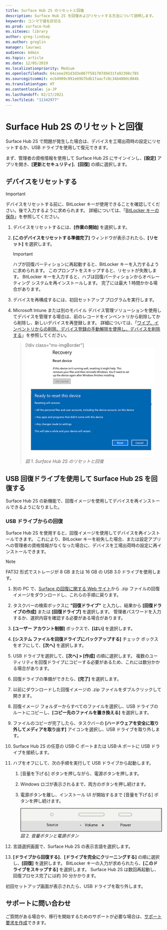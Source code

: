 ```yaml
---
title: Surface Hub 2S のリセットと回復
description: Surface Hub 2S を回復およびリセットする方法について説明します。
keywords: コンマで値を区切る
ms.prod: surface-hub
ms.sitesec: library
author: greg-lindsay
ms.author: greglin
manager: laurawi
audience: Admin
ms.topic: article
ms.date: 12/05/2019
ms.localizationpriority: Medium
ms.openlocfilehash: 64ceee291d3d3e067f581707d9431fa92398c785
ms.sourcegitcommit: ecb4909c091e69b7bdb1faacfc8c34b480dc884b
ms.translationtype: HT
ms.contentlocale: ja-JP
ms.lasthandoff: 02/17/2021
ms.locfileid: "11342977"
---
```

# Surface Hub 2S のリセットと回復

Surface Hub 2S で問題が発生した場合は、デバイスを工場出荷時の設定にリセットするか、USB ドライブを使用して復元できます。

まず、管理者の資格情報を使用して Surface Hub 2S にサインインし、**[設定]** アプリを開き、**[更新とセキュリティ]**、**[回復]** の順に選択します。

##  <a name="reset-device"></a>デバイスをリセットする

   > [!IMPORTANT]
   > デバイスをリセットする前に、BitLocker キーが使用できることを確認してください。後で入力するように求められます。 詳細については、「[BitLocker キーの保存](save-bitlocker-key-surface-hub.md)」を参照してください。

1. デバイスをリセットするには、**[作業の開始]** を選択します。

2. **[このデバイスをリセットする準備完了]** ウィンドウが表示されたら、**[リセット]** を選択します。 
  
   > [!IMPORTANT]
   > ハブが回復パーティションに再起動すると、BitLocker キーを入力するように求められます。 このプロンプトをスキップすると、リセットが失敗します。 BitLocker キーを入力すると、ハブは回復パーティションからオペレーティング システムを再インストールします。 完了には最大 1 時間かかる場合があります。
  
3. デバイスを再構成するには、初回セットアップ プログラムを実行します。

4. Microsoft Intune または別のモバイル デバイス管理ソリューションを使用してデバイスを管理する場合は、前のレコードをインベントリから削除してから削除し、新しいデバイスを再登録します。 詳細については、「[ワイプ、インベントリからの削除、デバイス登録の手動解除を使用し、デバイスを削除する](https://docs.microsoft.com/intune/devices-wipe)」を参照してください。

   > [!div class="mx-imgBorder"]
   > ![*Surface Hub 2S のリセットと回復*](images/sh2-reset.png)
   <br/>*図 1. Surface Hub 2S のリセットと回復* 

##  <a name="recover-surface-hub-2s-by-using-a-usb-recovery-drive"></a>USB 回復ドライブを使用して Surface Hub 2S を回復する

Surface Hub 2S の新機能で、回復イメージを使用してデバイスを再インストールできるようになりました。

###  <a name="recovery-from-a-usb-drive"></a>USB ドライブからの回復

Surface Hub 2S を使用すると、回復イメージを使用してデバイスを再インストールできます。 これにより、BitLocker キーを紛失した場合、または設定アプリへの管理者の資格情報がなくなった場合に、デバイスを工場出荷時の設定に再インストールできます。

>[!NOTE]
>FAT32 形式でストレージが 8 GB または 16 GB の USB 3.0 ドライブを使用します。

1. 別の PC で、[Surface の回復に関する Web サイト](https://support.microsoft.com/surfacerecoveryimage?devicetype=surfacehub2s)から .zip ファイルの回復イメージをダウンロードし、これらの手順に戻ります。 

1. タスクバーの検索ボックスに **"回復ドライブ"** と入力し、結果から **[回復ドライブの作成]** または **[回復ドライブ]** を選択します。 管理者パスワードを入力するか、選択内容を確認する必要がある場合があります。

1. **[ユーザー アカウント制御]** ボックスで、**[はい]** を選択します。

1. **[システム ファイルを回復ドライブにバックアップする]** チェック ボックスをオフにして、**[次へ]** を選択します。

1. USB ドライブを選択して、**[次へ] > [作成]** の順に選択します。  複数のユーティリティを回復ドライブにコピーする必要があるため、これには数分かかる場合があります。

1. 回復ドライブの準備ができたら、**[完了]** を選択します。

1. 以前にダウンロードした回復イメージの .zip ファイルをダブルクリックして開きます。

1. 回復イメージ フォルダーからすべてのファイルを選択し、USB ドライブのルートにコピーし、**[コピー先のファイルを置き換える]** を選択します。

1. ファイルのコピーが完了したら、タスクバーの **[ハードウェアを安全に取り外してメディアを取り出す]** アイコンを選択し、USB ドライブを取り外します。

1. Surface Hub 2S の任意の USB-C ポートまたは USB-A ポートに USB ドライブを接続します。

1. ハブをオフにして、次の手順を実行して USB ドライブから起動します。

   1. [音量を下げる] ボタンを押しながら、電源ボタンを押します。
   1. Windows ロゴが表示されるまで、両方のボタンを押し続けます。
   1. 電源ボタンを離し、インストール UI が開始するまで [音量を下げる] ボタンを押し続けます。

      ![*[音量を下げる] ボタンと電源ボタンを使用して回復を開始する*](images/sh2-keypad.png)
      <br>*図 2. 音量ボタンと電源ボタン*

1. 言語選択画面で、Surface Hub 2S の表示言語を選択します。

1. **[ドライブから回復する]**、**[ドライブを完全にクリーニングする]** の順に選択し、**[回復]** を選択します。 BitLocker キーの入力が求められたら、**[このドライブをスキップする]** を選択します。 Surface Hub 2S は数回再起動し、回復プロセス完了には約 30 分かかります。

初回セットアップ画面が表示されたら、USB ドライブを取り外します。

##  <a name="contact-support"></a>サポートに問い合わせ

ご質問がある場合や、移行を開始するためのサポートが必要な場合は、[サポート要求を作成](https://support.microsoft.com/supportforbusiness/productselection)できます。
